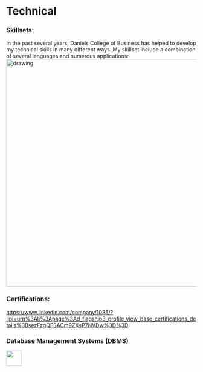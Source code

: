 # Technical
### Skillsets:
In the past several years, Daniels College of Business has helped to develop my technical skills in many different ways. My skillset include a combination of several languages and numerous applications:
<img src="https://github.com/gziliotto12/gziliotto12/blob/main/Assets/Images/skills.png" alt="drawing" width="600"/>
### Certifications:
https://www.linkedin.com/company/1035/?lipi=urn%3Ali%3Apage%3Ad_flagship3_profile_view_base_certifications_details%3BsezFzgQFSACm9ZXsP7NVDw%3D%3D
### Database Management Systems (DBMS)
[<img src= "https://img.shields.io/badge/HOME-009688.svg" height="40"/>](https://github.com/gziliotto12/gziliotto12)
